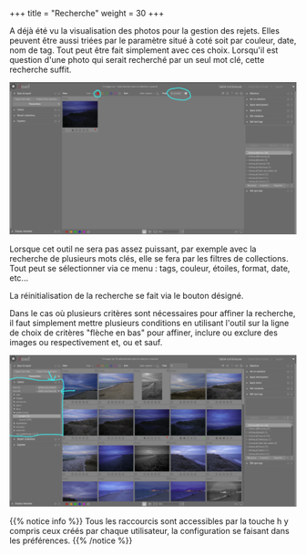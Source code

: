 +++
title = "Recherche"
weight = 30
+++

A déjà été vu la visualisation des photos pour la gestion des rejets.
Elles peuvent être aussi triées par le paramètre situé à coté soit par
couleur, date,  nom de tag.  Tout peut  être fait simplement  avec ces
choix. Lorsqu'il est question d'une  photo qui serait recherché par un
seul mot clé, cette recherche suffit.

![screen](recherche.png?classes=shadow&height=500px)

Lorsque cet  outil ne  sera pas  assez puissant,  par exemple  avec la
recherche de  plusieurs mots  clés, elle  se fera  par les  filtres de
collections.  
Tout  peut  se sélectionner  via ce  menu  : tags,  couleur,
étoiles, format, date, etc...

La réinitialisation de la recherche se fait via le bouton désigné.

Dans le cas où plusieurs critères sont nécessaires pour affiner la
recherche, il faut simplement mettre plusieurs conditions en utilisant
l'outil sur la ligne de choix de critères "flèche en bas" pour
affiner, inclure ou exclure des images ou respectivement et, ou et sauf.

![screen](filtres.png?classes=shadow&height=500px)

{{% notice info %}}
Tous les raccourcis sont accessibles par la touche h y compris
ceux créés par chaque utilisateur, la configuration se faisant dans les
préférences.
{{% /notice %}}


